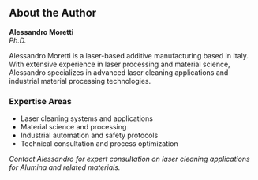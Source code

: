 ## About the Author

**Alessandro Moretti**  
*Ph.D.*

Alessandro Moretti is a laser-based additive manufacturing based in Italy. With extensive experience in laser processing and material science, Alessandro specializes in advanced laser cleaning applications and industrial material processing technologies.

### Expertise Areas
- Laser cleaning systems and applications
- Material science and processing
- Industrial automation and safety protocols
- Technical consultation and process optimization

*Contact Alessandro for expert consultation on laser cleaning applications for Alumina and related materials.*